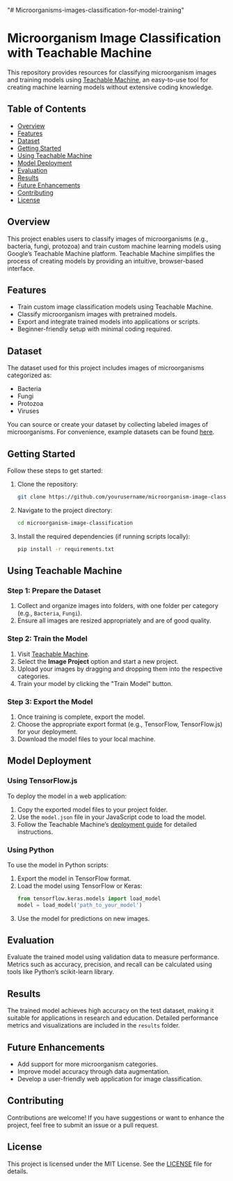 "# Microorganisms-images-classification-for-model-training" 
# Microorganism Image Classification with Teachable Machine

This repository provides resources for classifying microorganism images and training models using [Teachable Machine](https://teachablemachine.withgoogle.com/), an easy-to-use tool for creating machine learning models without extensive coding knowledge.

## Table of Contents

- [Overview](#overview)
- [Features](#features)
- [Dataset](#dataset)
- [Getting Started](#getting-started)
- [Using Teachable Machine](#using-teachable-machine)
- [Model Deployment](#model-deployment)
- [Evaluation](#evaluation)
- [Results](#results)
- [Future Enhancements](#future-enhancements)
- [Contributing](#contributing)
- [License](#license)

## Overview

This project enables users to classify images of microorganisms (e.g., bacteria, fungi, protozoa) and train custom machine learning models using Google’s Teachable Machine platform. Teachable Machine simplifies the process of creating models by providing an intuitive, browser-based interface.

## Features

- Train custom image classification models using Teachable Machine.
- Classify microorganism images with pretrained models.
- Export and integrate trained models into applications or scripts.
- Beginner-friendly setup with minimal coding required.

## Dataset

The dataset used for this project includes images of microorganisms categorized as:
- Bacteria
- Fungi
- Protozoa
- Viruses

You can source or create your dataset by collecting labeled images of microorganisms. For convenience, example datasets can be found [here](#).

## Getting Started

Follow these steps to get started:

1. Clone the repository:
   ```bash
   git clone https://github.com/yourusername/microorganism-image-classification.git
   ```
2. Navigate to the project directory:
   ```bash
   cd microorganism-image-classification
   ```
3. Install the required dependencies (if running scripts locally):
   ```bash
   pip install -r requirements.txt
   ```

## Using Teachable Machine

### Step 1: Prepare the Dataset

1. Collect and organize images into folders, with one folder per category (e.g., `Bacteria`, `Fungi`).
2. Ensure all images are resized appropriately and are of good quality.

### Step 2: Train the Model

1. Visit [Teachable Machine](https://teachablemachine.withgoogle.com/).
2. Select the **Image Project** option and start a new project.
3. Upload your images by dragging and dropping them into the respective categories.
4. Train your model by clicking the "Train Model" button.

### Step 3: Export the Model

1. Once training is complete, export the model.
2. Choose the appropriate export format (e.g., TensorFlow, TensorFlow.js) for your deployment.
3. Download the model files to your local machine.

## Model Deployment

### Using TensorFlow.js

To deploy the model in a web application:
1. Copy the exported model files to your project folder.
2. Use the `model.json` file in your JavaScript code to load the model.
3. Follow the Teachable Machine’s [deployment guide](https://teachablemachine.withgoogle.com/machine-learning/deploy/) for detailed instructions.

### Using Python

To use the model in Python scripts:
1. Export the model in TensorFlow format.
2. Load the model using TensorFlow or Keras:
   ```python
   from tensorflow.keras.models import load_model
   model = load_model('path_to_your_model')
   ```
3. Use the model for predictions on new images.

## Evaluation

Evaluate the trained model using validation data to measure performance. Metrics such as accuracy, precision, and recall can be calculated using tools like Python’s scikit-learn library.

## Results

The trained model achieves high accuracy on the test dataset, making it suitable for applications in research and education. Detailed performance metrics and visualizations are included in the `results` folder.

## Future Enhancements

- Add support for more microorganism categories.
- Improve model accuracy through data augmentation.
- Develop a user-friendly web application for image classification.

## Contributing

Contributions are welcome! If you have suggestions or want to enhance the project, feel free to submit an issue or a pull request.

## License

This project is licensed under the MIT License. See the [LICENSE](LICENSE) file for details.

